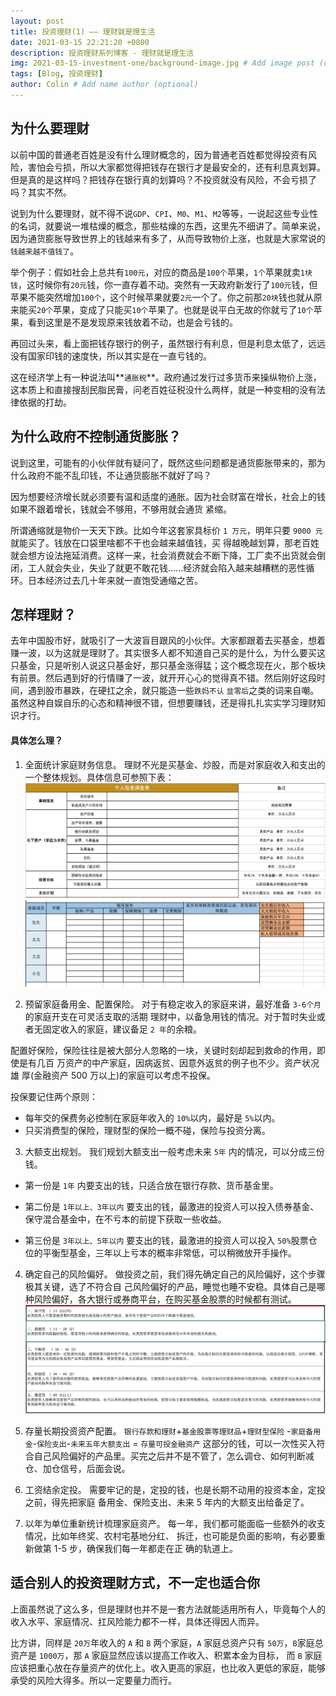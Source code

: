 ```yaml
---
layout: post
title: 投资理财(1) —— 理财就是理生活
date: 2021-03-15 22:21:20 +0800
description: 投资理财系列博客 - 理财就是理生活
img: 2021-03-15-investment-one/background-image.jpg # Add image post (optional)
tags: [Blog, 投资理财]
author: Colin # Add name author (optional)
---
```

## 为什么要理财
以前中国的普通老百姓是没有什么理财概念的，因为普通老百姓都觉得投资有风险，害怕会亏损，所以大家都觉得把钱存在银行才是最安全的，还有利息真划算。但是真的是这样吗？把钱存在银行真的划算吗？不投资就没有风险，不会亏损了吗？其实不然。

说到为什么要理财，就不得不说`GDP`、`CPI`、`M0`、`M1`、`M2`等等，一说起这些专业性的名词，就要说一堆枯燥的概念，那些枯燥的东西，这里先不细讲了。简单来说，因为通货膨胀导致世界上的钱越来有多了，从而导致物价上涨，也就是大家常说的`钱越来越不值钱了`。

举个例子：假如社会上总共有`100元`，对应的商品是`100个`苹果，`1个`苹果就卖`1块钱`，这时候你有`20元`钱，你一直存着不动。突然有一天政府新发行了`100元`钱，但苹果不能突然增加`100个`，这个时候苹果就要`2元`一个了。你之前那`20块`钱也就从原来能买`20个`苹果，变成了只能买`10个`苹果了。也就是说平白无故的你就亏了`10个`苹果，看到这里是不是发现原来钱放着不动，也是会亏钱的。

再回过头来，看上面把钱存银行的例子，虽然银行有利息，但是利息太低了，远远没有国家印钱的速度快，所以其实是在一直亏钱的。

这在经济学上有一种说法叫**`通胀税`**。政府通过发行过多货币来操纵物价上涨，这本质上和直接搜刮民脂民膏，问老百姓征税没什么两样，就是一种变相的没有法律依据的打劫。

## 为什么政府不控制通货膨胀？
说到这里，可能有的小伙伴就有疑问了，既然这些问题都是通货膨胀带来的，那为什么政府不能不乱印钱，不让通货膨胀不就好了吗？

因为想要经济增长就必须要有温和适度的通胀。因为社会财富在增长，社会上的钱如果不跟着增长，钱就会不够用，不够用就会通货 紧缩。

所谓通缩就是物价一天天下跌。比如今年这套家具标价 `1 万元`，明年只要 `9000 元`就能买了。钱放在口袋里啥都不干也会越来越值钱，买 得越晚越划算，那老百姓就会想方设法拖延消费。这样一来，社会消费就会不断下降，工厂卖不出货就会倒闭，工人就会失业，失业了就更不敢花钱......经济就会陷入越来越糟糕的恶性循环。日本经济过去几十年来就一直饱受通缩之苦。

## 怎样理财？
去年中国股市好，就吸引了一大波盲目跟风的小伙伴。大家都跟着去买基金，想着赚一波，以为这就是理财了。其实很多人都不知道自己买的是什么，为什么要买这只基金，只是听别人说这只基金好，那只基金涨得猛；这个概念现在火，那个板块有前景。然后遇到好的行情赚了一波，就开开心心的觉得真不错。然后刚好这段时间，遇到股市暴跌，在硬扛之余，就只能造一些`跌妈不认` `韭零后`之类的词来自嘲。虽然这种自娱自乐的心态和精神很不错，但想要赚钱，还是得扎扎实实学习理财知识才行。

#### 具体怎么理？
1. 全面统计家庭财务信息。
理财不光是买基金、炒股，而是对家庭收入和支出的一个整体规划。具体信息可参照下表：
![](/assets/img/2021-03-15-investment-one/信息调查表-1.png)
![](/assets/img/2021-03-15-investment-one/信息调查表-2.png)


2. 预留家庭备用金、配置保险。
对于有稳定收入的家庭来讲，最好准备 `3-6个月`的家庭开支在可灵活支取的活期 理财中，以备急用钱的情况。对于暂时失业或者无固定收入的家庭，建议备足 `2 年`的余粮。

配置好保险，保险往往是被大部分人忽略的一块，关键时刻却起到救命的作用，即使是有几百 万资产的中产家庭，因病返贫、因意外返贫的例子也不少。资产状况雄 厚(金融资产 500 万以上)的家庭可以考虑不投保。

投保要记住两个原则：
   - 每年交的保费务必控制在家庭年收入的 `10%`以内，最好是 `5%`以内。
   - 只买消费型的保险，理财型的保险一概不碰，保险与投资分离。

3. 大额支出规划。
我们规划大额支出一般考虑未来 `5年` 内的情况，可以分成三份钱。

  - 第一份是 `1年` 内要支出的钱，只适合放在银行存款、货币基金里。

  - 第二份是 `1年以上、3年以内` 要支出的钱，最激进的投资人可以投入债券基金、保守混合基金中，在不亏本的前提下获取一些收益。

  - 第三份是 `3年以上、5年以内` 要支出的钱，最激进的投资人可以投入 `50%`股票仓位的平衡型基金，三年以上亏本的概率非常低，可以稍微放开手操作。

4. 确定自己的风险偏好。
做投资之前，我们得先确定自己的风险偏好，这个步骤极其关键，选了不符合自 己风险偏好的产品，睡觉也睡不安稳。具体自己是哪种风险偏好，各大银行或券商平台，在购买基金股票的时候都有测试。
![](/assets/img/2021-03-15-investment-one/风险评估表.png)

5. 存量长期投资资产配置。
`银行存款和理财`+`基金股票等理财品`+`理财型保险` -`家庭备用金`-`保险支出`-`未来五年大额支出` = `存量可投金融资产`
这部分的钱，可以一次性买入符合自己风险偏好的产品里。买完之后并不是不管了，怎么调仓、如何判断减仓、加仓信号，后面会说。

6. 工资结余定投。
需要牢记的是，定投的钱，也是长期不动用的投资本金，定投之前，得先把家庭 备用金、保险支出、未来 5 年内的大额支出给备足了。

7. 以年为单位重新统计梳理家庭资产。
每一年，我们都可能面临一些额外的收支情况，比如年终奖、农村宅基地分红、 拆迁，也可能是负面的影响，有必要重新做第 1-5 步，确保我们每一年都走在正 确的轨道上。

## 适合别人的投资理财方式，不一定也适合你
上面虽然说了这么多，但是理财也并不是一套方法就能适用所有人，毕竟每个人的收入水平、家庭情况、扛风险能力都不一样，具体还得因人而异。

比方讲，同样是 `20万`年收入的 `A` 和 `B` 两个家庭，`A` 家庭总资产只有 `50万`，`B`家庭总资产是 `1000万`，那 `A` 家庭显然应该以提高工作收入、积累本金为目标， 而 `B` 家庭应该把重心放在存量资产的优化上。收入更高的家庭，也比收入更低的家庭，能够承受的风险大得多。所以一定要量力而行。
